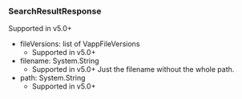 ### SearchResultResponse
Supported in v5.0+

- fileVersions: list of VappFileVersions
  - Supported in v5.0+
- filename: System.String
  - Supported in v5.0+
  Just the filename without the whole path.
- path: System.String
  - Supported in v5.0+

